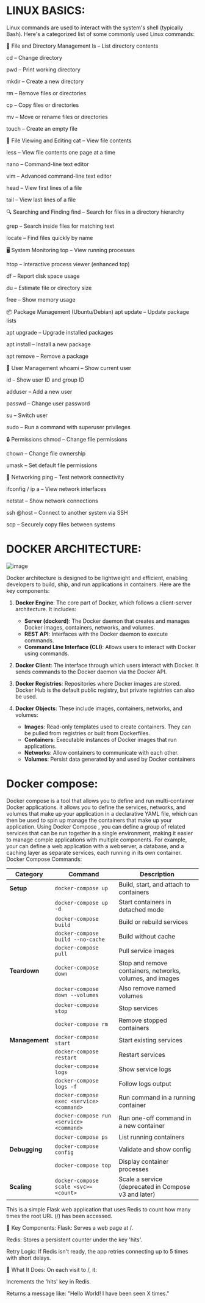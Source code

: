 LINUX BASICS:
=============

Linux commands are used to interact with the system's shell (typically Bash). Here's a categorized list of some commonly used Linux commands:

🔧 File and Directory Management
ls – List directory contents

cd – Change directory

pwd – Print working directory

mkdir – Create a new directory

rm – Remove files or directories

cp – Copy files or directories

mv – Move or rename files or directories

touch – Create an empty file

📄 File Viewing and Editing
cat – View file contents

less – View file contents one page at a time

nano – Command-line text editor

vim – Advanced command-line text editor

head – View first lines of a file

tail – View last lines of a file

🔍 Searching and Finding
find – Search for files in a directory hierarchy

grep – Search inside files for matching text

locate – Find files quickly by name

🖥️ System Monitoring
top – View running processes

htop – Interactive process viewer (enhanced top)

df – Report disk space usage

du – Estimate file or directory size

free – Show memory usage

📦 Package Management (Ubuntu/Debian)
apt update – Update package lists

apt upgrade – Upgrade installed packages

apt install <package> – Install a new package

apt remove <package> – Remove a package

👤 User Management
whoami – Show current user

id – Show user ID and group ID

adduser <username> – Add a new user

passwd <username> – Change user password

su – Switch user

sudo – Run a command with superuser privileges

🔒 Permissions
chmod – Change file permissions

chown – Change file ownership

umask – Set default file permissions

🔗 Networking
ping <host> – Test network connectivity

ifconfig / ip a – View network interfaces

netstat – Show network connections

ssh <user>@host – Connect to another system via SSH

scp – Securely copy files between systems





DOCKER ARCHITECTURE:
===================

![image](https://github.com/user-attachments/assets/68a06664-9b86-45b8-a381-4d126d26b1a7)




Docker architecture is designed to be lightweight and efficient, enabling developers to build, ship, and run applications in containers. Here are the key components:

1. **Docker Engine**: The core part of Docker, which follows a client-server architecture. It includes:
   - **Server (dockerd)**: The Docker daemon that creates and manages Docker images, containers, networks, and volumes.
   - **REST API**: Interfaces with the Docker daemon to execute commands.
   - **Command Line Interface (CLI)**: Allows users to interact with Docker using commands.

2. **Docker Client**: The interface through which users interact with Docker. It sends commands to the Docker daemon via the Docker API.

3. **Docker Registries**: Repositories where Docker images are stored. Docker Hub is the default public registry, but private registries can also be used.

4. **Docker Objects**: These include images, containers, networks, and volumes:
   - **Images**: Read-only templates used to create containers. They can be pulled from registries or built from Dockerfiles.
   - **Containers**: Executable instances of Docker images that run applications.
   - **Networks**: Allow containers to communicate with each other.
   - **Volumes**: Persist data generated by and used by Docker containers



Docker compose:
==============

Docker compose is a tool that allows you to define and run multi-container Docker applications.
it allows you to define the services, networks, and volumes that make up your application in a declarative YAML file, which can then be used to spin up manage the containers that make up your application.
Using Docker Compose , you can define a group of related services that can be run together in a single environment, making it easier to manage comple applications with multiple components. For example, your can define a web application with a webserver, a database, and  a caching layer as separate services, each running in its own container.
Docker Compose Commands:

| **Category**   | **Command**                              | **Description**                                              |
|----------------|-------------------------------------------|--------------------------------------------------------------|
| **Setup**      | `docker-compose up`                       | Build, start, and attach to containers                       |
|                | `docker-compose up -d`                    | Start containers in detached mode                            |
|                | `docker-compose build`                    | Build or rebuild services                                    |
|                | `docker-compose build --no-cache`         | Build without cache                                          |
|                | `docker-compose pull`                     | Pull service images                                          |
| **Teardown**   | `docker-compose down`                     | Stop and remove containers, networks, volumes, and images    |
|                | `docker-compose down --volumes`           | Also remove named volumes                                    |
|                | `docker-compose stop`                     | Stop services                                                |
|                | `docker-compose rm`                       | Remove stopped containers                                    |
| **Management** | `docker-compose start`                    | Start existing services                                      |
|                | `docker-compose restart`                  | Restart services                                             |
|                | `docker-compose logs`                     | Show service logs                                            |
|                | `docker-compose logs -f`                  | Follow logs output                                           |
|                | `docker-compose exec <service> <command>` | Run command in a running container                           |
|                | `docker-compose run <service> <command>`  | Run one-off command in a new container                       |
|                | `docker-compose ps`                       | List running containers                                      |
| **Debugging**  | `docker-compose config`                   | Validate and show config                                     |
|                | `docker-compose top`                      | Display container processes                                  |
| **Scaling**    | `docker-compose scale <svc>=<count>`      | Scale a service (deprecated in Compose v3 and later)         |






This is a simple Flask web application that uses Redis to count how many times the root URL (/) has been accessed.

🔹 Key Components:
Flask: Serves a web page at /.

Redis: Stores a persistent counter under the key 'hits'.

Retry Logic: If Redis isn't ready, the app retries connecting up to 5 times with short delays.

🔹 What It Does:
On each visit to /, it:

Increments the 'hits' key in Redis.

Returns a message like:
"Hello World! I have been seen X times."


